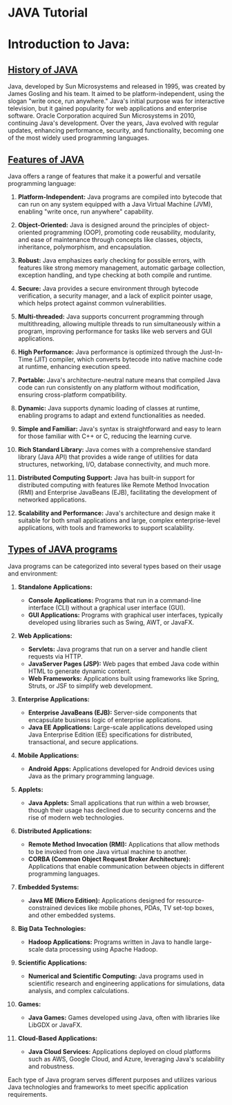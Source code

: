 # JAVA Tutorial 

# Introduction to Java: 
## <u>History of JAVA</u> 

Java, developed by Sun Microsystems and released in 1995, was created by James Gosling and his team. It aimed to be platform-independent, using the slogan "write once, run anywhere." Java's initial purpose was for interactive television, but it gained popularity for web applications and enterprise software. Oracle Corporation acquired Sun Microsystems in 2010, continuing Java's development. Over the years, Java evolved with regular updates, enhancing performance, security, and functionality, becoming one of the most widely used programming languages.

## <u> Features of JAVA</u>

Java offers a range of features that make it a powerful and versatile programming language:

1. **Platform-Independent:** Java programs are compiled into bytecode that can run on any system equipped with a Java Virtual Machine (JVM), enabling "write once, run anywhere" capability.

2. **Object-Oriented:** Java is designed around the principles of object-oriented programming (OOP), promoting code reusability, modularity, and ease of maintenance through concepts like classes, objects, inheritance, polymorphism, and encapsulation.

3. **Robust:** Java emphasizes early checking for possible errors, with features like strong memory management, automatic garbage collection, exception handling, and type checking at both compile and runtime.

4. **Secure:** Java provides a secure environment through bytecode verification, a security manager, and a lack of explicit pointer usage, which helps protect against common vulnerabilities.

5. **Multi-threaded:** Java supports concurrent programming through multithreading, allowing multiple threads to run simultaneously within a program, improving performance for tasks like web servers and GUI applications.

6. **High Performance:** Java performance is optimized through the Just-In-Time (JIT) compiler, which converts bytecode into native machine code at runtime, enhancing execution speed.

7. **Portable:** Java's architecture-neutral nature means that compiled Java code can run consistently on any platform without modification, ensuring cross-platform compatibility.

8. **Dynamic:** Java supports dynamic loading of classes at runtime, enabling programs to adapt and extend functionalities as needed.

9. **Simple and Familiar:** Java's syntax is straightforward and easy to learn for those familiar with C++ or C, reducing the learning curve.

10. **Rich Standard Library:** Java comes with a comprehensive standard library (Java API) that provides a wide range of utilities for data structures, networking, I/O, database connectivity, and much more.

11. **Distributed Computing Support:** Java has built-in support for distributed computing with features like Remote Method Invocation (RMI) and Enterprise JavaBeans (EJB), facilitating the development of networked applications.

12. **Scalability and Performance:** Java's architecture and design make it suitable for both small applications and large, complex enterprise-level applications, with tools and frameworks to support scalability.

## <u> Types of JAVA programs </u>

Java programs can be categorized into several types based on their usage and environment:

1. **Standalone Applications:**
   - **Console Applications:** Programs that run in a command-line interface (CLI) without a graphical user interface (GUI).
   - **GUI Applications:** Programs with graphical user interfaces, typically developed using libraries such as Swing, AWT, or JavaFX.

2. **Web Applications:**
   - **Servlets:** Java programs that run on a server and handle client requests via HTTP.
   - **JavaServer Pages (JSP):** Web pages that embed Java code within HTML to generate dynamic content.
   - **Web Frameworks:** Applications built using frameworks like Spring, Struts, or JSF to simplify web development.

3. **Enterprise Applications:**
   - **Enterprise JavaBeans (EJB):** Server-side components that encapsulate business logic of enterprise applications.
   - **Java EE Applications:** Large-scale applications developed using Java Enterprise Edition (EE) specifications for distributed, transactional, and secure applications.

4. **Mobile Applications:**
   - **Android Apps:** Applications developed for Android devices using Java as the primary programming language.

5. **Applets:**
   - **Java Applets:** Small applications that run within a web browser, though their usage has declined due to security concerns and the rise of modern web technologies.

6. **Distributed Applications:**
   - **Remote Method Invocation (RMI):** Applications that allow methods to be invoked from one Java virtual machine to another.
   - **CORBA (Common Object Request Broker Architecture):** Applications that enable communication between objects in different programming languages.

7. **Embedded Systems:**
   - **Java ME (Micro Edition):** Applications designed for resource-constrained devices like mobile phones, PDAs, TV set-top boxes, and other embedded systems.

8. **Big Data Technologies:**
   - **Hadoop Applications:** Programs written in Java to handle large-scale data processing using Apache Hadoop.

9. **Scientific Applications:**
   - **Numerical and Scientific Computing:** Java programs used in scientific research and engineering applications for simulations, data analysis, and complex calculations.

10. **Games:**
    - **Java Games:** Games developed using Java, often with libraries like LibGDX or JavaFX.

11. **Cloud-Based Applications:**
    - **Java Cloud Services:** Applications deployed on cloud platforms such as AWS, Google Cloud, and Azure, leveraging Java's scalability and robustness.

Each type of Java program serves different purposes and utilizes various Java technologies and frameworks to meet specific application requirements.